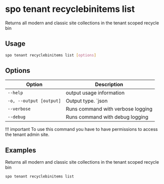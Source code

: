 # spo tenant recyclebinitems list

Returns all modern and classic site collections in the tenant scoped recycle bin

## Usage

```sh
spo tenant recyclebinitems list [options]
```

## Options

Option|Description
------|-----------
`--help`|output usage information
`-o, --output [output]`|Output type. `json|text`. Default `text`
`--verbose`|Runs command with verbose logging
`--debug`|Runs command with debug logging

!!! important
    To use this command you have to have permissions to access the tenant admin site.

## Examples

Returns all modern and classic site collections in the tenant scoped recycle bin

```sh
spo tenant recyclebinitems list
```